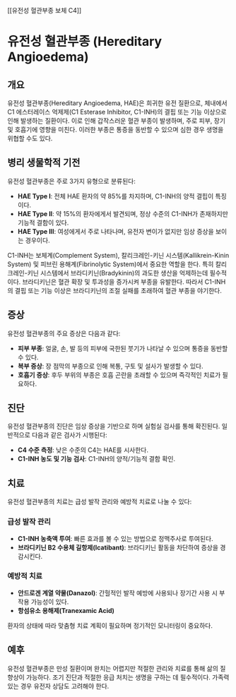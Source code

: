 [[유전성 혈관부종 보체 C4]]



# 유전성 혈관부종 (Hereditary Angioedema)

## 개요
유전성 혈관부종(Hereditary Angioedema, HAE)은 희귀한 유전 질환으로, 체내에서 C1 에스터레이스 억제제(C1 Esterase Inhibitor, C1-INH)의 결핍 또는 기능 이상으로 인해 발생하는 질환이다. 이로 인해 갑작스러운 혈관 부종이 발생하며, 주로 피부, 장기 및 호흡기에 영향을 미친다. 이러한 부종은 통증을 동반할 수 있으며 심한 경우 생명을 위협할 수도 있다.

## 병리 생물학적 기전
유전성 혈관부종은 주로 3가지 유형으로 분류된다:

- **HAE Type I**: 전체 HAE 환자의 약 85%를 차지하며, C1-INH의 양적 결핍이 특징이다.
- **HAE Type II**: 약 15%의 환자에게서 발견되며, 정상 수준의 C1-INH가 존재하지만 기능적 결함이 있다.
- **HAE Type III**: 여성에게서 주로 나타나며, 유전자 변이가 없지만 임상 증상을 보이는 경우이다.

C1-INH는 보체계(Complement System), 칼리크레인-키닌 시스템(Kallikrein-Kinin System) 및 피브린 용해계(Fibrinolytic System)에서 중요한 역할을 한다. 특히 칼리크레인-키닌 시스템에서 브라디키닌(Bradykinin)의 과도한 생산을 억제하는데 필수적이다. 브라디키닌은 혈관 확장 및 투과성을 증가시켜 부종을 유발한다. 따라서 C1-INH의 결핍 또는 기능 이상은 브라디키닌의 조절 실패를 초래하여 혈관 부종을 야기한다.

## 증상
유전성 혈관부종의 주요 증상은 다음과 같다:

- **피부 부종**: 얼굴, 손, 발 등의 피부에 국한된 붓기가 나타날 수 있으며 통증을 동반할 수 있다.
- **복부 증상**: 장 점막의 부종으로 인해 복통, 구토 및 설사가 발생할 수 있다.
- **호흡기 증상**: 후두 부위의 부종은 호흡 곤란을 초래할 수 있으며 즉각적인 치료가 필요하다.

## 진단
유전성 혈관부종의 진단은 임상 증상을 기반으로 하며 실험실 검사를 통해 확진된다. 일반적으로 다음과 같은 검사가 시행된다:

- **C4 수준 측정**: 낮은 수준의 C4는 HAE를 시사한다.
- **C1-INH 농도 및 기능 검사**: C1-INH의 양적/기능적 결함 확인.

## 치료
유전성 혈관부종의 치료는 급성 발작 관리와 예방적 치료로 나눌 수 있다:

### 급성 발작 관리
- **C1-INH 농축액 투여**: 빠른 효과를 볼 수 있는 방법으로 정맥주사로 투여된다.
- **브라디키닌 B2 수용체 길항제(Icatibant)**: 브라디키닌 활동을 차단하여 증상을 경감시킨다.
  
### 예방적 치료
- **안드로겐 계열 약물(Danazol)**: 간헐적인 발작 예방에 사용되나 장기간 사용 시 부작용 가능성이 있다.
- **항섬유소 용해제(Tranexamic Acid)**

환자의 상태에 따라 맞춤형 치료 계획이 필요하며 정기적인 모니터링이 중요하다.

## 예후
유전성 혈관부종은 만성 질환이며 완치는 어렵지만 적절한 관리와 치료를 통해 삶의 질 향상이 가능하다. 조기 진단과 적절한 응급 처치는 생명을 구하는 데 필수적이다. 가족력 있는 경우 유전자 상담도 고려해야 한다.